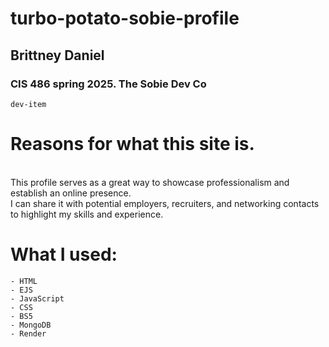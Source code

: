 # turbo-potato-sobie-profile
## Brittney Daniel
### CIS 486 spring 2025. The Sobie Dev Co
``` dev-item ```
# Reasons for what this site is.
<br>
This profile serves as a great way to showcase professionalism and establish an online presence.
<br>
I can share it with potential employers, recruiters, and networking contacts to highlight my skills and experience.
<br>

# What I used:
```
- HTML
- EJS
- JavaScript
- CSS
- BS5
- MongoDB
- Render
```
